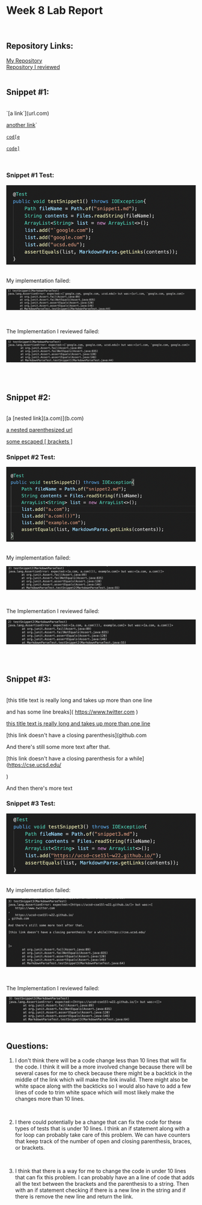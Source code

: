 # Week 8 Lab Report
<br>

## Repository Links:
[My Repository](https://github.com/rkanGH/markdown-parse)
<br>
[Repository I reviewed](https://github.com/leo3friedman/markdown-parse)
<br>
<br>

## Snippet #1:
<br>
`[a link`](url.com)

[another link](`google.com)`

[`cod[e`](google.com)

[`code]`](ucsd.edu)

<br>

### Snippet #1 Test:

![Image](47.png)

<br>
My implementation failed:

![Image](44.png)

<br>

The Implementation I reviewed failed:

![Image](41.png)

<br>
<br>

## Snippet #2:
<br>
[a [nested link](a.com)](b.com)

[a nested parenthesized url](a.com(()))

[some escaped \[ brackets \]](example.com)

### Snippet #2 Test:

![Image](48.png)

<br>
My implementation failed:

![Image](45.png)

<br>

The Implementation I reviewed failed:

![Image](42.png)

<br>
<br>

## Snippet #3:
<br>
[this title text is really long and takes up more than 
one line

and has some line breaks](
    https://www.twitter.com
)

[this title text is really long and takes up more than 
one line](
    https://ucsd-cse15l-w22.github.io/
)


[this link doesn't have a closing parenthesis](github.com

And there's still some more text after that.

[this link doesn't have a closing parenthesis for a while](https://cse.ucsd.edu/



)

And then there's more text

### Snippet #3 Test:

![Image](49.png)

<br>
My implementation failed:

![Image](46.png)

<br>

The Implementation I reviewed failed:

![Image](43.png)
<br>
<br>

## Questions:
1. I don't think there will be a code change less than 10 lines that will fix the code. I think it will be a more involved change because there will be several cases for me to check because there might be a backtick in the middle of the link which will make the link invalid. There might also be white space along with the backticks so I would also have to add a few lines of code to trim white space which will most likely make the changes more than 10 lines.

<br>

2.  I there could potentially be a change that can fix the code for these types of tests that is under 10 lines. I think an if statement along with a for loop can probably take care of this problem. We can have counters that keep track of the number of open and closing parenthesis, braces, or brackets.

<br>

3. I think that there is a way for me to change the code in under 10 lines that can fix this problem. I can probably have an a line of code that adds all the text between the brackets and the parenthesis to a string. Then with an if statement checking if there is a new line in the string and if there is remove the new line and return the link.